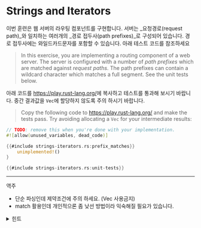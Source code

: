 # Strings and Iterators

이번 훈련은 웹 서버의 라우팅 컴포넌트를 구현합니다. 
서버는 _요청경로(request path)_와 일치하는 여러개의 _경로 접두사(path prefixes)_로 구성되어 있습니다. 경로 접두사에는 와일드카드문자를 포함할 수 있습니다.  아래 테스트 코드를 참조하세요
> In this exercise, you are implementing a routing component of a web server. The
> server is configured with a number of _path prefixes_ which are matched against
> _request paths_. The path prefixes can contain a wildcard character which
> matches a full segment. See the unit tests below.


아래 코드를 <https://play.rust-lang.org/>에 복사하고 테스트를 통과해 보시기 바랍니다. 중간 결과값을 `Vec`에 할당하지 않도록 주의 하시기 바랍니다.
> Copy the following code to <https://play.rust-lang.org/> and make the tests
> pass. Try avoiding allocating a `Vec` for your intermediate results:


```rust
// TODO: remove this when you're done with your implementation.
#![allow(unused_variables, dead_code)]

{{#include strings-iterators.rs:prefix_matches}}
    unimplemented!()
}

{{#include strings-iterators.rs:unit-tests}}
```

---
역주
- 단순 파싱인데 제약조건에 주의 하세요. (Vec 사용금지)
- match 활용인데 개인적으론 좀 낮선 방법이라 익숙해질 필요가 있습니다.
<details>
<summary>힌트</summary>

- [iter 공식 문서 참조](https://doc.rust-lang.org/std/iter/trait.Iterator.html)
- solution은 요소를 Option으로 감싸고 마지막은 None으로 두고 match문을 사용하는 로직입니다.
</details>

